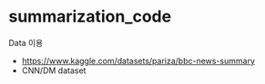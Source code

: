# summarization_code

Data 이용
- https://www.kaggle.com/datasets/pariza/bbc-news-summary
- CNN/DM dataset

